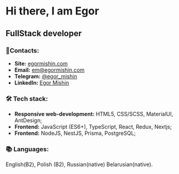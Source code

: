 

# Hi there, I am Egor 

## FullStack developer


### 📧Contacts:

- **Site:** [egormishin.com](https://egormishin.com/)
- **Email:** em@egormishin.com
- **Telegram:** [@egor_mishin](https://t.me/egor_mishin)
- **LinkedIn:** [Egor Mishin](https://www.linkedin.com/in/egormishin/)

### 🛠 Tech stack:
- **Responsive web-development:** HTML5, CSS/SCSS, MaterialUI, AntDesign;
- **Frontend:** JavaScript (ES6+), TypeScript,  React, Redux, Nextjs;
-  **Frontend:** NodeJS, NestJS, Prisma, PostgreSQL;

### 📚 Languages:
English(B2), Polish (B2), Russian(native) Belarusian(native).
